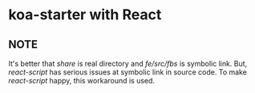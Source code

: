 # koa-starter with React
## NOTE
It's better that *share* is real directory and *fe/src/fbs* is symbolic link. But, *react-script* has serious issues at symbolic link in source code. To make *react-script* happy, this workaround is used.
